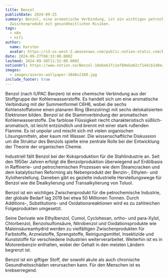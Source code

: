 ```yaml
---
title: Benzol
publishDate: 2024-09-25
summary: Benzol, eine aromatische Verbindung, ist ein wichtiges petrochemisches
  Zwischenprodukt mit gesundheitlichen Risiken.
tags:
  - n8n
  - nifi
author:
  name: Karsten
  avatar: https://s3-us-west-2.amazonaws.com/public.notion-static.com/ba9aa321-8e1e-4995-bbfd-7e2e8c92efcf/Wendt_Karsten_Dr_Ing__MKR05306.jpg
date: 2024-09-27T08:33:00.000Z
lastmod: 2024-09-30T11:52:00.000Z
notionUrl: https://www.notion.so/Benzol-10ebe61fc1ef80eba02cf14dcb1d0e24
images:
  - images/azores-wallpaper-3840x2160.jpg
include_footer: true
---
```



Benzol (nach IUPAC Benzen) ist eine chemische Verbindung aus der Stoffgruppe der Kohlenwasserstoffe. Es handelt sich um eine aromatische Verbindung mit der Summenformel C6H6, wobei die sechs Kohlenstoffatome einen planaren Ring (Benzolring) mit sechs delokalisierten Elektronen bilden. Benzol ist die Stammverbindung der aromatischen Kohlenwasserstoffe. Die farblose Flüssigkeit riecht charakteristisch süßlich-aromatisch, ist leicht entzündlich und brennt mit einer stark rußenden Flamme. Es ist unpolar und mischt sich mit vielen organischen Lösungsmitteln, aber kaum mit Wasser. Die wissenschaftliche Diskussion um die Struktur des Benzols spielte eine zentrale Rolle bei der Entwicklung der Theorie der organischen Chemie.


Industriell fällt Benzol bei der Koksproduktion für die Stahlindustrie an. Seit den 1950er Jahren erfolgt die Benzolproduktion überwiegend auf Erdölbasis in Raffinerie- und petrochemischen Prozessen wie dem Steamcracken und dem katalytischen Reforming als Nebenprodukt der Benzin-, Ethylen- und Xylolherstellung. Daneben gibt es gezielte industrielle Herstellungswege für Benzol wie die Dealkylierung und Transalkylierung von Toluol.


Benzol ist ein wichtiges Zwischenprodukt für die petrochemische Industrie, der globale Bedarf lag 2019 bei etwa 50 Millionen Tonnen. Durch Additions-, Substitutions- und Oxidationsreaktionen wird es zu zahlreichen Folgeprodukten umgesetzt.


Seine Derivate wie Ethylbenzol, Cumol, Cyclohexan, ortho- und para-Xylol, Chlorbenzol, Benzolsulfonsäure, Nitrobenzol und Oxidationsprodukte wie Maleinsäureanhydrid werden zu vielfältigen Zwischenprodukten für Farbstoffe, Arzneistoffe, Sprengstoffe, Reinigungsmittel, Insektizide und Kunststoffe für verschiedene Industrien weiterverarbeitet. Weiterhin ist es in Motorenbenzin enthalten, wobei der Gehalt in den meisten Ländern begrenzt ist.


Benzol ist ein giftiger Stoff, der sowohl akute als auch chronische Gesundheitsschäden verursachen kann. Für den Menschen ist es krebserregend.

